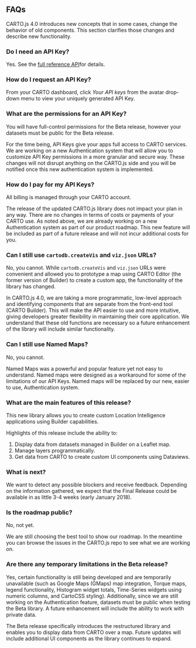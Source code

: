 ## FAQs

CARTO.js 4.0 introduces new concepts that in some cases, change the behavior of old components. This section clarifies those changes and describe new functionality.

### Do I need an API Key?

Yes. See the [full reference API]({{site.cartojs_docs}}/reference/#authentication)for details.

### How do I request an API Key?

From your CARTO dashboard, click _Your API keys_ from the avatar drop-down menu to view your uniquely generated API Key.


<!-- Writer Note_csobier: This shared content also appears in the Quickstart Guide and from the Reference/Authentication section. USE CONSISTENT DESCRIPTIONS UNTIL SHARED CONTENT IS SUPPORTED--> 

### What are the permissions for an API Key?

You will have full-control permissions for the Beta release, however your datasets must be public for the Beta release.

For the time being, API Keys give your apps full access to CARTO services. We are working on a new Authentication system that will allow you to customize API Key permissions in a more granular and secure way. These changes will not disrupt anything on the CARTO.js side and you will be notified once this new authentication system is implemented.

### How do I pay for my API Keys?

All billing is managed through your CARTO account.

The release of the updated CARTO.js library does not impact your plan in any way. There are no changes in terms of costs or payments of your CARTO use. As noted above, we are already working on a new Authentication system as part of our product roadmap. This new feature will be included as part of a future release and will not incur additional costs for you.

### Can I still use `cartodb.createVis` and `viz.json` URLs?

No, you cannot. While `cartodb.createVis` and `viz.json` URLs were convenient and allowed you to prototype a map using CARTO Editor (the former version of Builder) to create a custom app, the functionality of the library has changed.

In CARTO.js 4.0, we are taking a more programmatic, low-level approach and identifying components that are separate from the front-end tool (CARTO Builder). This will make the API easier to use and more intuitive, giving developers greater flexibility in maintaining their core application. We understand that these old functions are necessary so a future enhancement of the library will include similar functionality.

### Can I still use Named Maps?

No, you cannot.

Named Maps was a powerful and popular feature yet not easy to understand. Named maps were designed as a workaround for some of the limitations of our API Keys. Named maps will be replaced by our new, easier to use, Authentication system.


### What are the main features of this release?

This new library allows you to create custom Location Intelligence applications using Builder capabilities.

Highlights of this release include the ability to:

1. Display data from datasets managed in Builder on a Leaflet map.
2. Manage layers programmatically.
3. Get data from CARTO to create custom UI components using Dataviews.

### What is next?

We want to detect any possible blockers and receive feedback. Depending on the information gathered, we expect that the Final Release could be available in as little 3-4 weeks (early January 2018).


### Is the roadmap public?

No, not yet.

We are still choosing the best tool to show our roadmap. In the meantime you can browse the issues in the CARTO.js repo to see what we are working on.

### Are there any temporary limitations in the Beta release?

Yes, certain functionality is still being developed and are temporarily unavailable (such as Google Maps (GMaps) map integration, Torque maps, legend functionality, Histogram widget totals, Time-Series widgets using numeric columns, and CartoCSS styling). Additionally, since we are still working on the Authentication feature, datasets must be public when testing the Beta library. A future enhancement will include the ability to work with private data.

The Beta release specifically introduces the restructured library and enables you to display data from CARTO over a map. Future updates will include additional UI components as the library continues to expand.